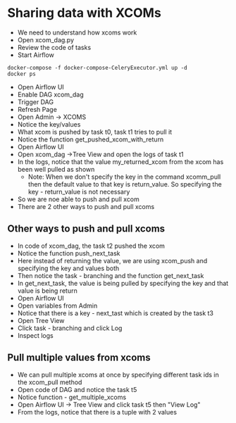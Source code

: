 # Sharing data with XCOMs
- We need to understand how xcoms work
- Open xcom_dag.py
- Review the code of tasks
- Start Airflow
```
docker-compose -f docker-compose-CeleryExecutor.yml up -d
docker ps
```
- Open Airflow UI
- Enable DAG xcom_dag
- Trigger DAG
- Refresh Page
- Open Admin -> XCOMS
- Notice the key/values
- What xcom is pushed by task t0, task t1 tries to pull it
- Notice the function get_pushed_xcom_with_return
- Open Airflow UI
- Open xcom_dag ->Tree View and open the logs of task t1
- In the logs, notice that the value my_returned_xcom from the xcom has been well pulled as shown
  - Note: When we don't specify the key in the command xcomm_pull then the default value to that key is return_value. So specifying the key - return_value is not necessary
- So we are noe able to push and pull xcom
- There are 2 other ways to push and pull xcoms

## Other ways to push and pull xcoms
- In code of xcom_dag, the task t2 pushed the xcom
- Notice the function push_next_task
- Here instead of returning the value, we are using xcom_push and specifying the key and values both
- Then notice the task - branching and the function get_next_task
- In get_next_task, the value is being pulled by specifying the key and that value is being return
- Open Airflow UI
- Open variables from Admin
- Notice that there is a key - next_tast which is created by the task t3
- Open Tree View
- Click task - branching and click Log
- Inspect logs

## Pull multiple values from xcoms
- We can pull multiple xcoms at once by specifying different task ids in the xcom_pull method
- Open code of DAG and notice the task t5
- Notice function - get_multiple_xcoms
- Open Airflow UI -> Tree View and click task t5 then "View Log"
- From the logs, notice that there is a tuple with 2 values
